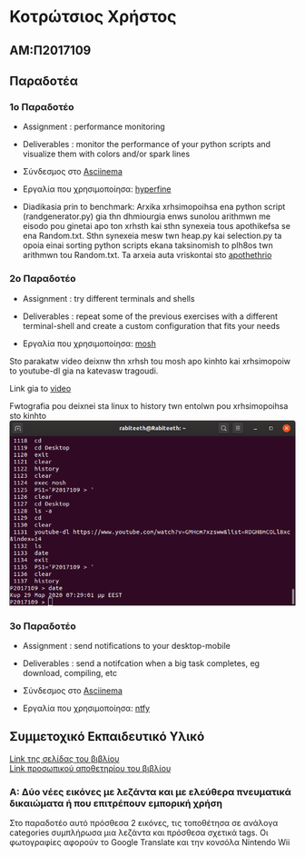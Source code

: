 # Κοτρώτσιος Χρήστος

## ΑΜ:Π2017109

## Παραδοτέα

### 1ο Παραδοτέο

* Assignment : performance monitoring

* Deliverables : monitor the performance of your python scripts and visualize them with colors and/or spark lines

* Σύνδεσμος στο [Asciinema](https://asciinema.org/a/314571)

* Εργαλία που χρησιμοποίησα: [hyperfine](https://github.com/sharkdp/hyperfine)

* Diadikasia prin to benchmark: Arxika xrhsimopoihsa ena python script (randgenerator.py) gia thn dhmiourgia enws sunolou arithmwn me eisodo pou ginetai apo ton xrhsth kai sthn synexeia tous apothikefsa se ena Random.txt. Sthn synexeia mesw twn heap.py kai selection.py ta opoia einai sorting python scripts ekana taksinomish to plh8os twn arithmwn tou Random.txt. Ta arxeia auta vriskontai sto [apothethrio](https://github.com/chriskotrotsios/python-sorting-scripts)


### 2ο Παραδοτέο


* Assignment : try different terminals and shells

* Deliverables : repeat some of the previous exercises with a different terminal-shell and create a custom configuration that fits your needs

* Εργαλία που χρησιμοποίησα: [mosh](https://mosh.org/)

Sto parakatw video deixnw thn xrhsh tou mosh apo kinhto kai xrhsimopoiw to youtube-dl gia na katevasw tragoudi.

Link gia to [video](https://vimeo.com/401915913#)

Fwtografia pou deixnei sta linux to history twn entolwn pou xrhsimopoihsa sto kinhto<br/>
![fwtografia](images/sw_assignment_02.png)


### 3ο Παραδοτέο


* Assignment : send notifications to your desktop-mobile

* Deliverables : send a notifcation when a big task completes, eg download, compiling, etc

* Σύνδεσμος στο [Asciinema](https://asciinema.org/a/314576)

* Εργαλία που χρησιμοποίησα: [ntfy](https://github.com/dschep/ntfy/)



## Συμμετοχικό Εκπαιδευτικό Υλικό

[Link της σελίδας του βιβλίου](https://chriskotrotsios.netlify.com)</br>
[Link προσωπικού αποθετηρίου του βιβλίου](https://github.com/chriskotrotsios/gr)

### A: Δύο νέες εικόνες με λεζάντα και με ελεύθερα πνευματικά δικαιώματα ή που επιτρέπουν εμπορική χρήση
Στο παραδοτέο αυτό πρόσθεσα 2 εικόνες, τις τοποθέτησα σε ανάλογα categories συμπλήρωσα μια λεζάντα και πρόσθεσα σχετικά tags. Οι φωτογραφίες αφορούν το Google Translate και την κονσόλα Nintendo Wii
